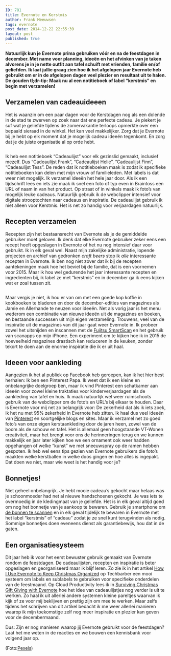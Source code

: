 ```yaml
---
ID: 781
title: Evernote en Kerstmis
author: Frank Meeuwsen
tags: evernote
post_date: 2014-12-22 22:55:39
layout: post
published: true
---
```

<strong>Natuurlijk kun je Evernote prima gebruiken vóór en na de feestdagen in december. Met name voor planning, ideeën en het afvinken van je taken alvorens je in je nette outfit aan tafel schuift met vrienden, familie en/of geliefden. Ik laat jullie graag zien hoe ik het afgelopen jaar Evernote heb gebruikt om er in de afgelopen dagen veel plezier en resultaat uit te halen. De gouden tl;dr-tip: Maak nu al een notitieboek of label “kerstmis” en begin met verzamelen!</strong>
<!--more-->
<h2 id="verzamelenvancadeauideeen">Verzamelen van cadeauideeen</h2>
Het is waanzin om een paar dagen voor de Kerstdagen nog als een dolende in de stad te zwerven op zoek naar dat ene perfecte cadeau. Je piekert je suf wat je geliefde tijdens de zomervakantie terloops opmerkte over een bepaald sieraad in de winkel. Het kan veel makkelijker. Zorg dat je Evernote bij je hebt op elk moment dat je mogelijk cadeau ideeën tegenkomt. En zorg dat je de juiste organisatie al op orde hebt.

<figure><img src="http://allesonthouden.s3-eu-west-1.amazonaws.com/images/Screen-Shot-2014-12-22-22-01-25.png" alt="" /></figure>Ik heb een notitieboek “Cadeaulijst” voor elk gezinslid gemaakt, inclusief mezelf. Dus “Cadeaulijst Frank”, “Cadeaulijst Helie”, “Cadeaulijst Finn”, “Cadeaulijst Tess”. De reden dat ik notitieboeken maak is zodat ik specifieke notitieboeken kan delen met mijn vrouw of familieleden. Met labels is dat weer niet mogelijk.
Ik verzamel ideeën het hele jaar door. Als ik een tijdschrift lees en iets zie maak ik snel een foto of typ even in Braintoss een URL of naam in van het product. Op straat of in winkels maak ik foto’s van mogelijk leuke cadeaus. Natuurlijk gebruik ik de webclipper intensief voor digitale strooptochten naar cadeaus en inspiratie. De cadeaulijst gebruik ik niet alleen voor Kerstmis. Het is net zo handig voor verjaardagen natuurlijk.
<h2 id="receptenverzamelen">Recepten verzamelen</h2>
Recepten zijn het bestaansrecht van Evernote als je de gemiddelde gebruiker moet geloven. Ik denk dat elke Evernote gebruiker zeker eens een recept heeft opgeslagen in Evernote of het nu nog intensief daar voor gebruikt. Ik in elk geval wel. Naast mijn zakelijke administratie, lopende projecten en archief van gedronken <em>craft beers</em> stop ik <em>alle</em> interessante recepten in Evernote. Ik ben nog niet zover dat ik bij de recepten aantekeningen maak hoe het beviel bij de familie, dat is een voornemen voor 2015. Maar ik hou wel gedurende het jaar interessante recepten en ingredienten bij, ik label ze met “kerstmis” en in december ga ik eens kijken wat er zoal tussen zit.

<figure><img src="http://allesonthouden.s3-eu-west-1.amazonaws.com/images/Screen-Shot-2014-12-22-22-00-19.png" alt="" /></figure>Maar vergis je niet, ik hou er van om met een goede kop koffie in kookboeken te bladeren en door de december-edities van magazines als Jamie en Allerhande te neuzen voor ideeën. Net als vorig jaar is het menu wederom een combinatie van nieuwe ideeën uit de magazines en boeken, en bestaande successen uit mijn eigen verzameling. Trouwens, veel van de inspiratie uit de magazines van dit jaar gaat weer Evernote in. Ik probeer zowel het uitsnijden en inscannen met de <a href="http://allesonthouden.nl/evernotecollection-fujitsu-scansnap-evernote-edition/">Fujitsu SmartScan</a> en het gebruik van scanapps op mijn iPhone. Een experiment om te kijken hoe ik in 2015 de hoeveelheid magazines drastisch kan reduceren in de keuken, zonder tekort te doen aan de enorme inspiratie die ik er uit haal.
<h2 id="ideeenvooraankleding">Ideeen voor aankleding</h2>
Aangezien ik het al publiek op Facebook heb geroepen, kan ik het hier best herhalen: Ik ben een Pinterest Papa. Ik weet dat ik een kleine en onbelangrijke doelgroep ben, maar ik vind Pinterest een schatkamer aan ideeën voor zowel kleine traktaties voor kinderverjaardagen als de aankleding van tafel en huis. Ik maak natuurlijk wel weer ruimschoots gebruik van de webclipper om de foto’s en URL’s bij elkaar te houden. Daar is Evernote voor mij net zo belangrijk voor: De zekerheid dat áls ik iets zoek, ik het nu met 95% zekerheid in Evernote heb zitten. Ik haal dus veel ideeën van <a href="http://www.pinterest.com/search/pins/?q=vintage%20christmas%20table%20settings&amp;term_meta%5B%5D=christmas%7Cautocomplete%7C3&amp;term_meta%5B%5D=table%7Cautocomplete%7C3&amp;term_meta%5B%5D=settings%7Cautocomplete%7C3&amp;term_meta%5B%5D=vintage%7Cguide%7Cword%7C5&amp;add_refine=vintage%7Cguide%7Cword%7C5">Pinterest</a> en soortgelijke blogs en sites. Maar ik verzamel net zo goed foto’s van onze eigen kerstaankleding door de jaren heen, zowel van de boom als de schouw en tafel. Het is allemaal geen hoogstaande VT-Wonen creativiteit, maar het brengt voor ons de herinneringen terug en we kunnen makkelijk en jaar later kijken hoe we een ornament ook weer hadden opgehangen of welke “kunst” we met sneeuwspray op de ramen hebben gespoten.
Ik heb wel eens tips gezien van Evernote gebruikers die foto’s maakten welke kerstballen in welke doos gingen en hoe alles is ingepakt. Dat doen we niet, maar wie weet is het handig voor je?
<h2 id="bonnetjes">Bonnetjes!</h2>
Niet geheel onbelangrijk. Je hebt mooie cadeau’s gekocht maar helaas was je schoonmoeder had net al nieuwe handschoenen gekocht. Je was iets te overmoedig in de kledingmaat van je geliefde. Het is in elk geval altijd goed om nog het bonnetje van je aankoop te bewaren. Gebruik je smartphone om <a href="http://allesonthouden.nl/scan-je-bonnetjes-naar-evernote-via-je-telefoon/">de bonnen te scannen</a> en in elk geval tijdelijk te bewaren in Evernote met het label “kerstmis” of “cadeau” zodat je ze snel kunt terugvinden als nodig. Sommige bonnetjes doen eveneens dienst als garantiebewijs, hou dat in de gaten.
<h2 id="eenorganisatiesysteem">Een organisatiesysteem</h2>
Dit jaar heb ik voor het eerst bewuster gebruik gemaakt van Evernote rondom de feestdagen. De cadeaulijsten, recepten en inspiratie is beter opgeslagen en georganiseerd maar ik blijf leren. Zo zie ik in het artikel <a href="http://www.techbarber.com/how-i-use-evernote-to-keep-christmas-organized/">How I Use Evernote to Keep Christmas Organized</a> op Techbarber een mooi systeem om labels en sublabels te gebruiken voor specifieke onderdelen van de feestmaand. Op Cloud Productivity lees ik in <a href="http://www.cloudproductivity.net/surviving-christmas-gift-giving-evernote/">Surviving Christmas Gift Giving with Evernote</a> hoe het idee van cadeaulijstjes nog verder is uit te werken. Zo haal ik uit allerlei andere systemen kleine pareltjes waarvan ik kijk of ze voor mij beklijven en prettig zijn om mee te werken. Maar zelfs tijdens het schrijven van dit artikel bedacht ik me weer allerlei manieren waarop ik mijn toekomstige zelf nog meer inspiratie en plezier kan geven voor de decembermaand.

Dus: Zijn er nog manieren waarop jij Evernote gebruikt voor de feestdagen? Laat het me weten in de reacties en we bouwen een kennisbank voor volgend jaar op.

(Foto:<a href="http://www.pexels.com/photo/3462/">Pexels</a>)
